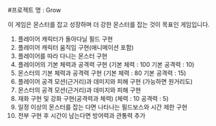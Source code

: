 
 #프로젝트 명 : Grow  
  
 이 게임은 몬스터를 잡고 성장하며 더 강한 몬스터를 잡는 것이 목표인 게임입니다.  
 1. 플레이어 캐릭터가 돌아다닐 필드 구현  
 3. 플레이어 캐릭터 움직임 구현(애니메이션 포함)
 4. 플레이어를 따라 다니는 몬스터 구현  
 5. 플레이어의 기본 체력과 공격력 구현  (기본 체력 : 100 기본 공격력 : 10)  
 6. 몬스터의 기본 체력과 공격력 구현  (기본 체력 : 80 기본 공격력 : 15)  
 7. 플레이어 공격 모션(근거리)과 데미지와 피해 구현  (가능하면 원거리도)  
 8. 몬스터의 공격 모션(근거리)과 데미지와 피해 구현  
 9. 재화 구현 및 강화 구현(공격력과 체력)  (체력 : 10 공격력 : 5)
 10. 일정 이상의 몬스터를 잡는 다면 나타나는 필드보스와 시간 제한 구현  
 11. 전부 구현 후 시간이 남는다면 방어력과 관통력 추가  
